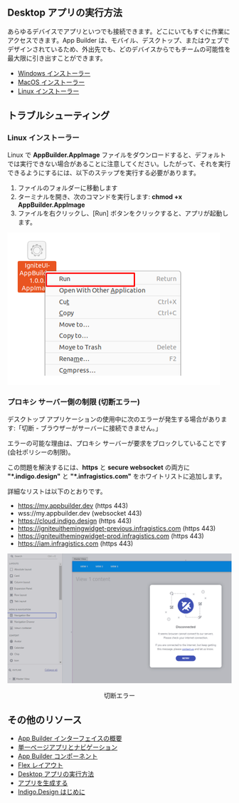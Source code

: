 
## Desktop アプリの実行方法
あらゆるデバイスでアプリといつでも接続できます。どこにいてもすぐに作業にアクセスできます。App Builder は、モバイル、デスクトップ、またはウェブでデザインされているため、外出先でも、どのデバイスからでもチームの可能性を最大限に引き出すことができます。

- [Windows インストーラー](https://github.com/IgniteUI/app-builder-client/releases/latest/download/AppBuilder.exe)
- [MacOS インストーラー](https://github.com/IgniteUI/app-builder-client/releases/latest/download/AppBuilder.dmg)
- [Linux インストーラー](https://github.com/IgniteUI/app-builder-client/releases/latest/download/AppBuilder.AppImage)


## トラブルシューティング

### Linux インストーラー
Linux で <b>AppBuilder.AppImage</b> ファイルをダウンロードすると、デフォルトでは実行できない場合があることに注意してください。したがって、それを実行できるようにするには、以下のステップを実行する必要があります。
1. ファイルのフォルダーに移動します
2. ターミナルを開き、次のコマンドを実行します: <b>chmod +x AppBuilder.AppImage</b>
3. ファイルを右クリックし、[Run] ボタンをクリックすると、アプリが起動します。

![run-app-image](./images/run-app-image.png)

### プロキシ サーバー側の制限 (切断エラー)

デスクトップ アプリケーションの使用中に次のエラーが発生する場合があります:「切断 - ブラウザーがサーバーに接続できません。」

エラーの可能な理由は、プロキシ サーバーが要求をブロックしていることです (会社ポリシーの制限)。

この問題を解決するには、**https** と **secure websocket** の両方に **"*.indigo.design"** と **"*.infragistics.com"** をホワイトリストに追加します。

詳細なリストは以下のとおりです。
- https://my.appbuilder.dev (https 443)
- wss://my.appbuilder.dev (websocket 443) 
- https://cloud.indigo.design (https 443) 
- https://igniteuithemingwidget-previous.infragistics.com (https 443) 
- https://igniteuithemingwidget-prod.infragistics.com (https 443) 
- https://iam.infragistics.com (https 443) 


![cant-connect-error](./images/cant-connect-error.PNG)
<p style="text-align:center;">切断エラー</p>

## その他のリソース
<div class="divider--half"></div>

* [App Builder インターフェイスの概要 ](interface-overview.md)
* [単一ページアプリとナビゲーション](single-page-apps-and-navigation.md)
* [App Builder コンポーネント](indigo-design-app-builder-components.md)
* [Flex レイアウト](flex-layouts/flex-layouts.md)
* [Desktop アプリの実行方法](running-desktop-app.md)
* [アプリを生成する](generate-app/generate-app-overview.md)
* [Indigo.Design はじめに](https://jp.infragistics.com/products/indigo-design/help/getting-started)
